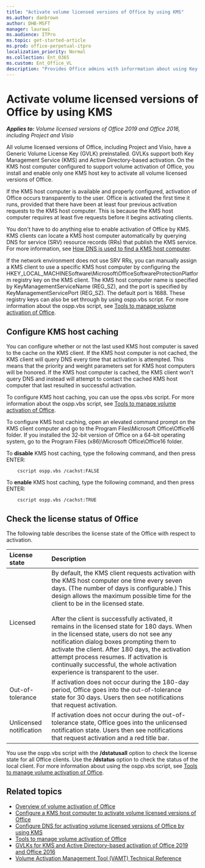 ```yaml
---
title: "Activate volume licensed versions of Office by using KMS"
ms.author: danbrown
author: DHB-MSFT
manager: laurawi
ms.audience: ITPro
ms.topic: get-started-article
ms.prod: office-perpetual-itpro
localization_priority: Normal
ms.collection: Ent_O365
ms.custom: Ent_Office_VL
description: "Provides Office admins with inforrmation about using Key Management Service (KMS) to activate volume licensed versions of Office 2019 and Office 2016, including Project and Visio."
---
```


# Activate volume licensed versions of Office by using KMS

***Applies to:*** *Volume licensed versions of Office 2019 and Office 2016, including Project and Visio*
  

All volume licensed versions of Office, including Project and Visio, have a Generic Volume License Key (GVLK) preinstalled. GVLKs support both Key Management Service (KMS) and Active Directory-based activation. On the KMS host computer configured to support volume activation of Office, you install and enable only one KMS host key to activate all volume licensed versions of Office.
  
If the KMS host computer is available and properly configured, activation of Office occurs transparently to the user. Office is activated the first time it runs, provided that there have been at least four previous activation requests to the KMS host computer. This is because the KMS host computer requires at least five requests before it begins activating clients.
  
You don't have to do anything else to enable activation of Office by KMS. KMS clients can locate a KMS host computer automatically by querying DNS for service (SRV) resource records (RRs) that publish the KMS service. For more information, see [How DNS is used to find a KMS host computer](configure-dns-to-activate-office-by-using-kms.md#how-dns-is-used-to-find-a-kms-host-computer).

If the network environment does not use SRV RRs, you can manually assign a KMS client to use a specific KMS host computer by configuring the HKEY_LOCAL_MACHINESoftware\\Microsoft\\OfficeSoftwareProtectionPlatform registry key on the KMS client. The KMS host computer name is specified by KeyManagementServiceName (REG_SZ), and the port is specified by KeyManagementServicePort (REG_SZ). The default port is 1688. These registry keys can also be set through by using ospp.vbs script. For more information about the ospp.vbs script, see [Tools to manage volume activation of Office](tools-to-manage-volume-activation-of-office.md).
  
 
<a name="KMSClientCacheOnOff"> </a>

## Configure KMS host caching

You can configure whether or not the last used KMS host computer is saved to the cache on the KMS client. If the KMS host computer is not cached, the KMS client will query DNS every time that activation is attempted. This means that the priority and weight parameters set for KMS host computers will be honored. If the KMS host computer is cached, the KMS client won't query DNS and instead will attempt to contact the cached KMS host computer that last resulted in successful activation.

To configure KMS host caching, you can use the opss.vbs script. For more information about the ospp.vbs script, see [Tools to manage volume activation of Office](tools-to-manage-volume-activation-of-office.md).
  
To configure KMS host caching, open an elevated command prompt on the KMS client computer and go to the Program Files\Microsoft Office\Office16 folder. If you installed the 32-bit version of Office on a 64-bit operating system, go to the Program Files (x86)\Microsoft Office\Office16 folder.  

To **disable** KMS host caching, type the following command, and then press ENTER:

```     
    cscript ospp.vbs /cachst:FALSE
``` 

To **enable** KMS host caching, type the following command, and then press ENTER:

```     
    cscript ospp.vbs /cachst:TRUE
``` 
  
    
## Check the license status of Office

The following table describes the license state of the Office with respect to activation.
  


|**License state**|**Description**|
|:-----|:-----|
|Licensed  <br/> |By default, the KMS client requests activation with the KMS host computer one time every seven days. (The number of days is configurable.) This design allows the maximum possible time for the client to be in the licensed state.  <br/> <br/>After the client is successfully activated, it remains in the licensed state for 180 days. When in the licensed state, users do not see any notification dialog boxes prompting them to activate the client. After 180 days, the activation attempt process resumes. If activation is continually successful, the whole activation experience is transparent to the user.  <br/> |
|Out-of-tolerance  <br/> |If activation does not occur during the 180-day period, Office goes into the out-of-tolerance state for 30 days. Users then see notifications that request activation.  <br/> |
|Unlicensed notification  <br/> |If activation does not occur during the out-of-tolerance state, Office goes into the unlicensed notification state. Users then see notifications that request activation and a red title bar.  <br/> |
   
You use the ospp.vbs script with the **/dstatusall** option to check the license state for all Office clients. Use the **/dstatus** option to check the status of the local client. For more information about using the ospp.vbs script, see [Tools to manage volume activation of Office](tools-to-manage-volume-activation-of-office.md).
  
    
## Related topics

- [Overview of volume activation of Office](plan-volume-activation-of-office.md)
- [Configure a KMS host computer to activate volume licensed versions of Office](configure-a-kms-host-computer-for-office.md)
- [Configure DNS for activating volume licensed versions of Office by using KMS](configure-dns-to-activate-office-by-using-kms.md)
- [Tools to manage volume activation of Office](tools-to-manage-volume-activation-of-office.md)
- [GVLKs for KMS and Active Directory-based activation of Office 2019 and Office 2016](gvlks.md)
- [Volume Activation Management Tool (VAMT) Technical Reference](https://docs.microsoft.com/windows/deployment/volume-activation/volume-activation-management-tool)

